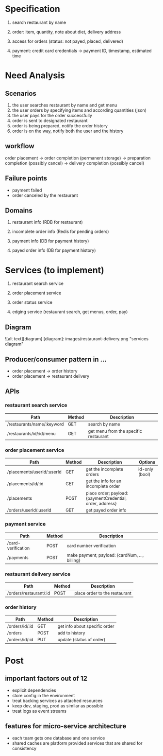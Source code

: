 # Specification

1. search restaurant by name

2. order: item, quantity, note about diet, delivery address

3. access for orders (status: not payed, placed, delivered)

4. payment: credit card credentials -> payment ID, timestamp, estimated time

# Need Analysis
## Scenarios
1. the user searches restaurant by name and get menu
2. the user orders by specifying items and according quantities (json)
3. the user pays for the order successfully
4. order is sent to designated restaurant
5. order is being prepared, notify the order history
6. order is on the way, notify both the user and the history

## workflow
order placement -> order completion (permanent storage) 
-> preparation completion (possibly cancel) -> delivery completion (possibly cancel)

## Failure points
- payment failed
- order canceled by the restaurant

## Domains
1. restaurant info (RDB for restaurant)

2. incomplete order info (Redis for pending orders)

3. payment info (DB for payment history)

4. payed order info (DB for payment history)


# Services (to implement)
1. restaurant search service

2. order placement service

3. order status service

4. edging service (restaurant search, get menus, order, pay)


## Diagram
![alt text][diagram]
[diagram]: images/restaurant-delivery.png "services diagram"

## Producer/consumer pattern in ...
- order placement -> order history
- order placement -> restaurant delivery

## APIs
### restaurant search service
Path | Method | Description
--- | --- | ---
/restaurants/name/:keyword | GET | search by name
/restaurants/id/:id/menu | GET | get menu from the specific restaurant

### order placement service
Path | Method | Description | Options
--- | --- | --- | ---
/placements/userId/:userId | GET | get the incomplete orders | id-only (bool)
/placements/id/:id | GET | get the info for an incomplete order
/placements | POST | place order; payload: {paymentCredential, order, address}
/orders/userId/:userId | GET | get payed order info

### payment service
Path | Method | Description
--- | --- | ---
/card-verification | POST | card number verification
/payments | POST | make payment; payload: {cardNum, ..., billing}

### restaurant delivery service
Path | Method | Description
--- | --- | ---
/orders/restaurant/:id | POST | place order to the restaurant

### order history
Path | Method | Description
--- | --- | ---
/orders/id/:id | GET | get info about specific order
/orders | POST | add to history
/orders/id/:id | PUT | update (status of order)


# Post
## important factors out of 12
+ explicit dependencies
+ store config in the environment
+ treat backing services as attached resources
+ keep dev, staging, prod as similar as possible
+ treat logs as event streams

## features for micro-service architecture
+ each team gets one database and one service
+ shared caches are platform provided services that are shared for consistency


